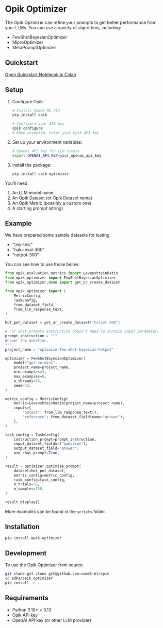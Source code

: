 # Opik Optimizer

The Opik Opitmizer can refine your prompts to get better performance
from your LLMs. You can use a variety of algorithms, including:

* FewShotBayesianOptimizer
* MiproOptimizer
* MetaPromptOptimizer

## Quickstart


[Open Quickstart Notebook in Colab](https://colab.research.google.com/github/comet-ml/opik/blob/main/sdks/opik_optimizer/notebooks/OpikOptimizerIntro.ipynb)


## Setup

1. Configure Opik:
   ```bash
   # Install Comet ML CLI
   pip install opik

   # Configure your API key
   opik configure
   # When prompted, enter your Opik API key
   ```

2. Set up your environment variables:
   ```bash
   # OpenAI API key for LLM access
   export OPENAI_API_KEY=your_openai_api_key
   ```

3. Install the package:
   ```bash
   pip install opik-optimizer
   ```

You'll need:

1. An LLM model name
2. An Opik Dataset (or Opik Dataset name)
3. An Opik Metric (possibly a custom one)
4. A starting prompt (string)

## Example

We have prepared some sample datasets for testing:

* "tiny-test"
* "halu-eval-300"
* "hotpot-300"

You can see how to use those below:

```python
from opik.evaluation.metrics import LevenshteinRatio
from opik_optimizer import FewShotBayesianOptimizer
from opik_optimizer.demo import get_or_create_dataset

from opik_optimizer import (
    MetricConfig,
    TaskConfig,
    from_dataset_field,
    from_llm_response_text,
)

hot_pot_dataset = get_or_create_dataset("hotpot-300")

# For chat prompts instruction doesn't need to contain input parameters from dataset examples.
prompt_instruction = """
Answer the question.
"""
project_name = "optimize-few-shot-bayesian-hotpot"

optimizer = FewShotBayesianOptimizer(
    model="gpt-4o-mini",
    project_name=project_name,
    min_examples=3,
    max_examples=8,
    n_threads=16,
    seed=42,
)

metric_config = MetricConfig(
    metric=LevenshteinRatio(project_name=project_name),
    inputs={
        "output": from_llm_response_text(),
        "reference": from_dataset_field(name="answer"),
    },
)

task_config = TaskConfig(
    instruction_prompt=prompt_instruction,
    input_dataset_fields=["question"],
    output_dataset_field="answer",
    use_chat_prompt=True,
)

result = optimizer.optimize_prompt(
    dataset=hot_pot_dataset,
    metric_config=metric_config,
    task_config=task_config,
    n_trials=10,
    n_samples=150,
)

result.display()
```

More examples can be found in the `scripts` folder.

## Installation

```bash
pip install opik-optimizer
```

## Development

To use the Opik Optimizer from source:

```bash
git clone git clone git@github.com:comet-ml/opik
cd sdks/opik_optimizer
pip install -e .
```

## Requirements

- Python 3.10+ < 3.13
- Opik API key
- OpenAI API key (or other LLM provider)
